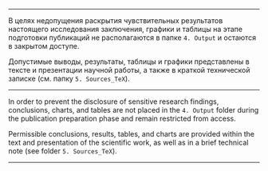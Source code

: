 ***

В целях недопущения раскрытия чувствительных результатов настоящего исследования заключения, графики и таблицы на этапе подготовки публикаций не располагаются в папке `4. Output` и остаются в закрытом доступе.

Допустимые выводы, результаты, таблицы и графики представлены в тексте и презентации научной работы, а также в краткой технической записке (см. папку `5. Sources_TeX`).

***

In order to prevent the disclosure of sensitive research findings, conclusions, charts, and tables are not placed in the `4. Output` folder during the publication preparation phase and remain restricted from access.

Permissible conclusions, results, tables, and charts are provided within the text and presentation of the scientific work, as well as in a brief technical note (see folder `5. Sources_TeX`).

***
